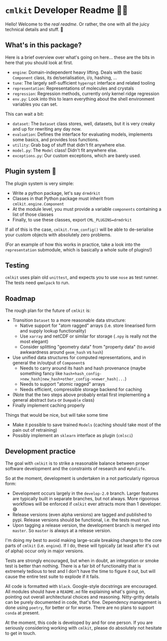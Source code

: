 # `cmlkit` Developer Readme 🐫🧰

Hello! Welcome to the *real readme*. Or rather, the one with all the juicy technical details and stuff. 🤖

## What's in this package?

Here is a brief overview over what's going on here... these are the bits in here that you should look at first.

- `engine`: Domain-independent heavy lifting. Deals with the basic `Component` class, its de/serialisation, i/o, hashing, ...
- `tune`: The largely self-sufficient `hyperopt` interface and related tooling
- `representation`: Representations of molecules and crystals
- `regression`: Regression methods, currently only kernel ridge regression
- `env.py`: Look into this to learn everything about the shell environment variables you can set.

This can wait a bit:

- `dataset`: The `Dataset` class stores, well, datasets, but it is very creaky and up for rewriting any day now.
- `evaluation`: Defines the interface for evaluating models, implements some basics, and provides loss functions.
- `utility`: Grab bag of stuff that didn't fit anywhere else.
- `model.py`: The `Model` class! Didn't fit anywhere else.
- `exceptions.py`: Our custom exceptions, which are barely used.

## Plugin system 🧩

The plugin system is very simple:

- Write a python package, let's say `drmdrkit`
- Classes in that Python package must inherit from `cmlkit.engine.Component`
- At the module level, you must provide a variable `components` containing a list of those classes
- Finally, to use these classes, export `CML_PLUGINS=drmdrkit`

If all of this is the case, `cmlkit.from_config()` will be able to de-serialise your custom objects with absolutely zero problems.

(For an example of how this works in practice, take a look into the `representation` submodule, which is basically a whole suite of plugins!)

## Testing

`cmlkit` uses plain old `unittest`, and expects you to use `nose` as test runner. The tests need `qmmlpack` to run.

## Roadmap

The rough plan for the future of `cmlkit` is:

- Transition `Dataset` to a more reasonable data structure: 
	- Native support for "atom ragged" arrays (i.e. store linearised form and supply lookup functionality)
	- Use `xarray` and netCDF or similar for storage (`.npy` is really not the most elegant)
	- Consider splitting "geometry data" from "property data" (to avoid awkwardness around `geom_hash` vs `hash`)
- Use unified data structures for computed representations, and in general the in/output of `Component`s
	- Needs to carry around its hash and hash provenance (maybe something fancy like `hash+hash_config->new_hash|new_hash+other_config->newer_hash|...`)
	- Needs to support "atomic ragged" arrays
	- Needs efficient, compressible storage backend for caching
- (Note that the two steps above probably entail first implementing a general abstract `Data` or `Dumpable` class)
- Finally implement caching properly

Things that would be nice, but will take some time

- Make it possible to save trained `Models` (caching should take most of the pain out of retraining)
- Possibly implement an `sklearn` interface as plugin (`cmlsci`)

## Development practice

The goal with `cmlkit` is to strike a reasonable balance between proper software development and the constraints of research and `#phdlife`. 

So at the moment, development is undertaken in a not particularly rigorous form:

- Development occurs largely in the `develop-2.0` branch. Larger features are typically built in separate branches, but not always. More rigoorous workflows will be enforced if `cmlkit` ever attracts more than 1 developer. 😅
- Release versions (even alpha versions) are tagged and published to pypi. Release versions should be functional, i.e. the tests must run.
- Upon tagging a release version, the development branch is merged into `master`. So `master` is always at a release version.

I'm doing my best to avoid making large-scale breaking changes to the core parts of `cmlkit` (i.e. `engine`). If I do, these will typically (at least after it's out of alpha) occur only in major versions.

Tests are strongly encouraged, but when in doubt, an integration or smoke test is better than nothing. There is a fair bit of functionality that is extremely tedious to test and I don't have the time to figure it out, but will cause the entire test suite to explode if it fails.

All code is formatted with `black`. Google-style docstrings are encouraged. All modules should have a `README.md` file explaining what's going on, pointing out overall architectural choices and reasoning. Nitty-gritty details can be purely documented in code, that's fine. Dependency management is done using `poetry`, for better or for worse. There are no plans to support `conda` at present.

At the moment, this code is developed by and for one person. If you are seriously considering working with `cmlkit`, please do absolutely not hesitate to get in touch.
